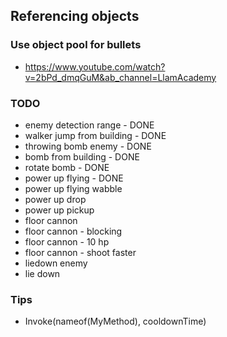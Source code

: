﻿## Referencing objects

### Use object pool for bullets
* https://www.youtube.com/watch?v=2bPd_dmqGuM&ab_channel=LlamAcademy

### TODO
* enemy detection range - DONE
* walker jump from building - DONE
* throwing bomb enemy - DONE
* bomb from building - DONE
* rotate bomb - DONE
* power up flying - DONE
* power up flying wabble
* power up drop
* power up pickup
* floor cannon
* floor cannon - blocking
* floor cannon - 10 hp
* floor cannon - shoot faster
* liedown enemy
* lie down



### Tips
* Invoke(nameof(MyMethod), cooldownTime)